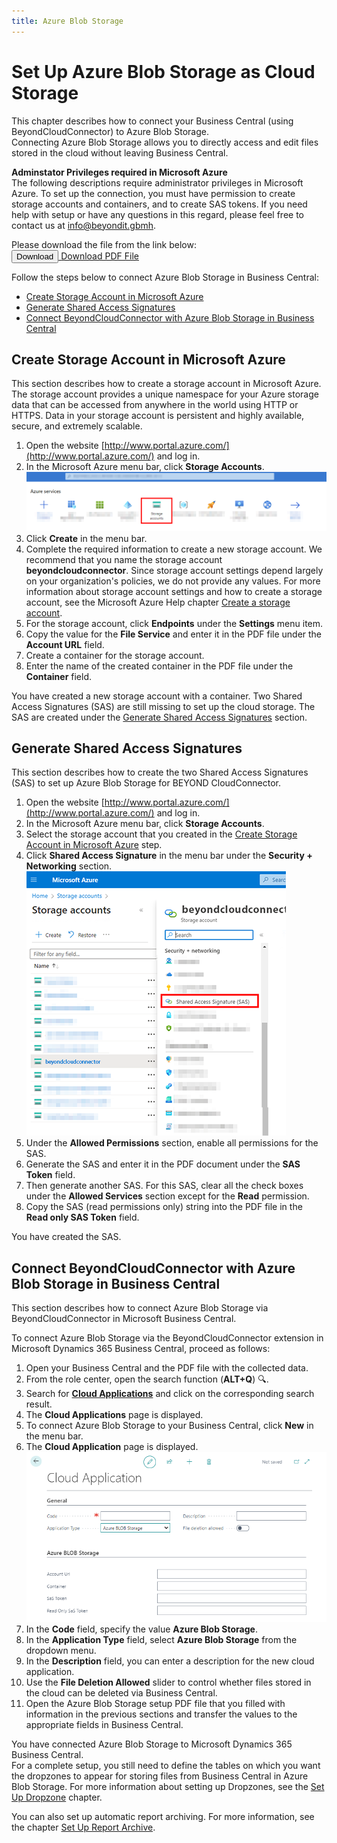 ```yaml
---
title: Azure Blob Storage
---
```


# <a name="set-up-for-azure-blob-storage"></a>Set Up Azure Blob Storage as Cloud Storage

This chapter describes how to connect your Business Central (using BeyondCloudConnector) to Azure Blob Storage.  
Connecting Azure Blob Storage allows you to directly access and edit files stored in the cloud without leaving Business Central.  

<!-- :::info   -->
**Adminstator Privileges required in Microsoft Azure**  
The following descriptions require administrator privileges in Microsoft Azure. To set up the connection, you must have permission to create storage accounts and containers, and to create SAS tokens. If you need help with setup or have any questions in this regard, please feel free to contact us at 
<a href="mailto:info@beyondit.gmbh?cc=sascha.fischer@beyondit.gmbh&amp;subject=Set Up Azure Blob Storage as Cloud Storage">info@beyondit.gbmh</a>.  
<!-- ::: -->

Please download the file from the link below:  
<a href="http://docs.beyond365.de/en-US/cloudconnector/assets/en-US_CloudConnectorAzureBlobStorageSetup.pdf" download>
  <button>Download</button>
</a>
<a href="http://docs.beyond365.de/en-US/cloudconnector/assets/en-US_CloudConnectorAzureBlobStorageSetup.pdf">Download PDF File</a>

Follow the steps below to connect Azure Blob Storage in Business Central:  

+ [Create Storage Account in Microsoft Azure](#create-storage-account)  
+ [Generate Shared Access Signatures](#create-sas)  
+ [Connect BeyondCloudConnector with Azure Blob Storage in Business Central](#connect-cloudconnector-in-business-central)  

## <a name="create-storage-account"></a>Create Storage Account in Microsoft Azure

This section describes how to create a storage account in Microsoft Azure. The storage account provides a unique namespace for your Azure storage data that can be accessed from anywhere in the world using HTTP or HTTPS. Data in your storage account is persistent and highly available, secure, and extremely scalable.   

1. Open the website [http://www.portal.azure.com/](http://www.portal.azure.com/) and log in.  
1. In the Microsoft Azure menu bar, click **Storage Accounts**.  
    ![microsoft-azure-new-storage-account](../assets/microsoft-azure-new-storage-account.png)  
1. Click **Create** in the menu bar.  
1. Complete the required information to create a new storage account. We recommend that you name the storage account **beyondcloudconnector**. Since storage account settings depend largely on your organization's policies, we do not provide any values. For more information about storage account settings and how to create a storage account, see the Microsoft Azure Help chapter [Create a storage account](https://learn.microsoft.com/en-us/azure/storage/common/storage-account-create?tabs=azure-portal).  
1. For the storage account, click **Endpoints** under the **Settings** menu item.  
1. Copy the value for the **File Service** and enter it in the PDF file under the **Account URL** field.  
1. Create a container for the storage account.  
1. Enter the name of the created container in the PDF file under the **Container** field. 

You have created a new storage account with a container. Two Shared Access Signatures (SAS) are still missing to set up the cloud storage. The SAS are created under the [Generate Shared Access Signatures](#create-sas) section.  

## <a name="create-sas"></a>Generate Shared Access Signatures

This section describes how to create the two Shared Access Signatures (SAS) to set up Azure Blob Storage for BEYOND CloudConnector.  

1. Open the website [http://www.portal.azure.com/](http://www.portal.azure.com/) and log in.  
1. In the Microsoft Azure menu bar, click **Storage Accounts**.  
1. Select the storage account that you created in the [Create Storage Account in Microsoft Azure](#create-storage-account) step.  
1. Click **Shared Access Signature** in the menu bar under the **Security + Networking** section.  
    ![microsoft-azure-sas](../assets/microsoft-azure-sas.png)  
1. Under the **Allowed Permissions** section, enable all permissions for the SAS.  
1. Generate the SAS and enter it in the PDF document under the **SAS Token** field.  
1. Then generate another SAS. For this SAS, clear all the check boxes under the **Allowed Services** section except for the **Read** permission.  
1. Copy the SAS (read permissions only) string into the PDF file in the **Read only SAS Token** field.  

You have created the SAS.  

## <a name="connect-cloudconnector-in-business-central"></a>Connect BeyondCloudConnector with Azure Blob Storage in Business Central

This section describes how to connect Azure Blob Storage via BeyondCloudConnector in Microsoft Business Central.  

To connect Azure Blob Storage via the BeyondCloudConnector extension in Microsoft Dynamics 365 Business Central, proceed as follows:  

1. Open your Business Central and the PDF file with the collected data.  
1. From the role center, open the search function (**ALT+Q**) 🔍.  
1. Search for **[Cloud Applications](https://businesscentral.dynamics.com/?page=70838580)** and click on the corresponding search result.  
1. The **Cloud Applications** page is displayed.  
1. To connect Azure Blob Storage to your Business Central, click **New** in the menu bar.  
1. The **Cloud Application** page is displayed.  
    ![connect-azure-files](../assets/connect-azure-blob-storage.png)  
1. In the **Code** field, specify the value **Azure Blob Storage**.  
1. In the **Application Type** field, select **Azure Blob Storage** from the dropdown menu.  
1. In the **Description** field, you can enter a description for the new cloud application.  
1. Use the **File Deletion Allowed** slider to control whether files stored in the cloud can be deleted via Business Central.  
1. Open the Azure Blob Storage setup PDF file that you filled with information in the previous sections and transfer the values to the appropriate fields in Business Central.  

You have connected Azure Blob Storage to Microsoft Dynamics 365 Business Central.  
For a complete setup, you still need to define the tables on which you want the dropzones to appear for storing files from Business Central in Azure Blob Storage. For more information about setting up Dropzones, see the [Set Up Dropzone](set-up-dropzone.md) chapter.  

You can also set up automatic report archiving. For more information, see the chapter [Set Up Report Archive](set-up-report-archive.md).  